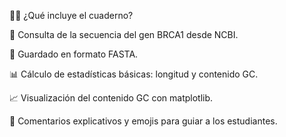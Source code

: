 🧑‍🏫 ¿Qué incluye el cuaderno?

🧬 Consulta de la secuencia del gen BRCA1 desde NCBI.

💾 Guardado en formato FASTA.

📊 Cálculo de estadísticas básicas: longitud y contenido GC.

📈 Visualización del contenido GC con matplotlib.

📝 Comentarios explicativos y emojis para guiar a los estudiantes.
